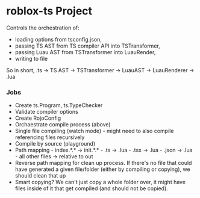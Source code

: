 # roblox-ts Project

Controls the orchestration of:

-   loading options from tsconfig.json,
-   passing TS AST from TS compiler API into TSTransformer,
-   passing Luau AST from TSTransformer into LuauRender,
-   writing to file

So in short,
.ts -> TS AST -> TSTransformer -> LuauAST -> LuauRenderer -> .lua

### Jobs

-   Create ts.Program, ts.TypeChecker
-   Validate compiler options
-   Create RojoConfig
-   Orchaestrate compile process (above)
-   Single file compiling (watch mode) - might need to also compile referencing files recursively
-   Compile by source (playground)
-   Path mapping - index.\*.\* -> init.\*.\* - .ts -> .lua - .tsx -> .lua - .json -> .lua - all other files -> relative to out
-   Reverse path mapping for clean up process. If there's no file that could have generated a given file/folder (either by compiling or copying), we should clean that up
-   Smart copying? We can't just copy a whole folder over, it might have files inside of it that get compiled (and should not be copied).
